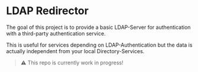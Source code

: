 # LDAP Redirector

The goal of this project is to provide a basic LDAP-Server for authentication with a third-party authentication service. 

This is useful for services depending on LDAP-Authentication but the data is actually independent from your local Directory-Services.

> ⚠️ This repo is currently work in progress!